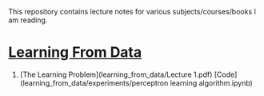 This repository contains lecture notes for various subjects/courses/books I am reading.

# [Learning From Data](learning_from_data/)

1. [The Learning Problem](learning_from_data/Lecture 1.pdf) [Code](learning_from_data/experiments/perceptron learning algorithm.ipynb) 

